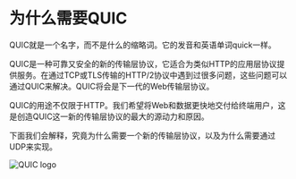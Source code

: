# 为什么需要QUIC

QUIC就是一个名字，而不是什么的缩略词。它的发音和英语单词quick一样。

QUIC是一种可靠又安全的新的传输层协议，它适合为类似HTTP的应用层协议提供服务。在通过TCP或TLS传输的HTTP/2协议中遇到过很多问题，这些问题可以通过QUIC来解决。QUIC将会是下一代的Web传输层协议。

QUIC的用途不仅限于HTTP。我们希望将Web和数据更快地交付给终端用户，这是创造QUIC这一新的传输层协议的最大的源动力和原因。

下面我们会解释，究竟为什么需要一个新的传输层协议，以及为什么需要通过UDP来实现。

![QUIC logo](../images/QUIC.png)
